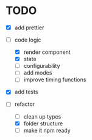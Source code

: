 # TODO

* [X] add prettier
* [ ] code logic
    * [X] render component 
    * [X] state
    * [ ] configurability 
    * [ ] add modes
    * [ ] improve timing functions

* [X] add tests

* [ ] refactor 
    * [ ] clean up types
    * [X] folder structure
    * [ ] make it npm ready
